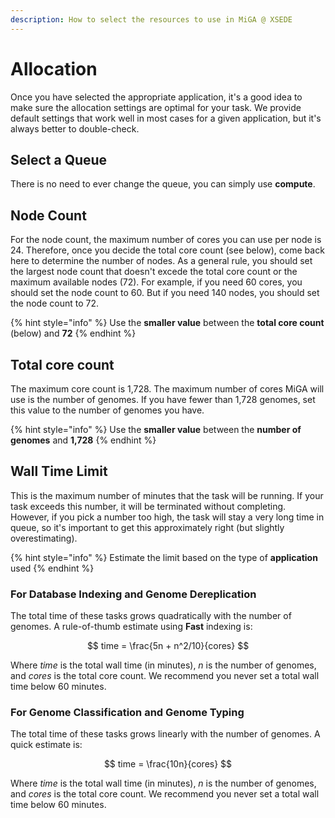 ```yaml
---
description: How to select the resources to use in MiGA @ XSEDE
---
```


# Allocation

Once you have selected the appropriate application, it's a good idea to make sure the allocation settings are optimal for your task. We provide default settings that work well in most cases for a given application, but it's always better to double-check.

## Select a Queue

There is no need to ever change the queue, you can simply use **compute**.

## Node Count

For the node count, the maximum number of cores you can use per node is 24. Therefore, once you decide the total core count \(see below\), come back here to determine the number of nodes. As a general rule, you should set the largest node count that doesn't excede the total core count or the maximum available nodes \(72\). For example, if you need 60 cores, you should set the node count to 60. But if you need 140 nodes, you should set the node count to 72.

{% hint style="info" %}
Use the **smaller value** between the **total core count** \(below\) and **72**
{% endhint %}

## Total core count

The maximum core count is 1,728. The maximum number of cores MiGA will use is the number of genomes. If you have fewer than 1,728 genomes, set this value to the number of genomes you have.

{% hint style="info" %}
Use the **smaller value** between the **number of genomes** and **1,728**
{% endhint %}

## Wall Time Limit

This is the maximum number of minutes that the task will be running. If your task exceeds this number, it will be terminated without completing. However, if you pick a number too high, the task will stay a very long time in queue, so it's important to get this approximately right \(but slightly overestimating\).

{% hint style="info" %}
Estimate the limit based on the type of **application** used
{% endhint %}

### For Database Indexing and Genome Dereplication

The total time of these tasks grows quadratically with the number of genomes. A rule-of-thumb estimate using **Fast** indexing is:

$$
time = \frac{5n + n^2/10}{cores}
$$

Where _time_ is the total wall time \(in minutes\), _n_ is the number of genomes, and _cores_ is the total core count. We recommend you never set a total wall time below 60 minutes.

### For Genome Classification and Genome Typing

The total time of these tasks grows linearly with the number of genomes. A quick estimate is:

$$
time = \frac{10n}{cores}
$$

Where _time_ is the total wall time \(in minutes\), _n_ is the number of genomes, and _cores_ is the total core count. We recommend you never set a total wall time below 60 minutes.

